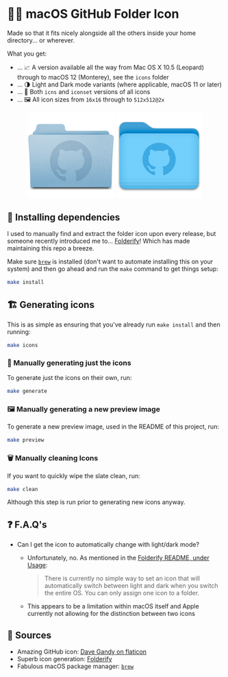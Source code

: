 # 🍏📁 macOS GitHub Folder Icon

Made so that it fits nicely alongside all the others inside your home directory... or wherever.

What you get:

- ... 📈 A version available all the way from Mac OS X 10.5 (Leopard) through to macOS 12 (Monterey), see the `icons` folder
- ... 🌗 Light and Dark mode variants (where applicable, macOS 11 or later)
- ... 📁 Both `icns` and `iconset` versions of all icons
- ... 🖼️ All icon sizes from `16x16` through to `512x512@2x`

<p align="middle">
  <img src="art/preview_old.png" width="40%" alt="the oldest Mac OS X icon" />
  <img src="art/preview_new.png" width="40%" alt="the newest macOS icon" />
</p>

## 🧰 Installing dependencies

I used to manually find and extract the folder icon upon every release, but someone recently introduced me to... [Folderify](https://github.com/lgarron/folderify)! Which has made maintaining this repo a breeze.

Make sure [`brew`](https://brew.sh/) is installed (don't want to automate installing this on your system) and then go ahead and run the `make` command to get things setup:

```sh
make install
```

## 🏗️ Generating icons

This is as simple as ensuring that you've already run `make install` and then running:

```sh
make icons
```

### 🎨️ Manually generating just the icons

To generate just the icons on their own, run:

```sh
make generate
```

### 🖼️ Manually generating a new preview image

To generate a new preview image, used in the README of this project, run:

```sh
make preview
```

### 🗑️ Manually cleaning Icons

If you want to quickly wipe the slate clean, run:

```sh
make clean
```

Although this step is run prior to generating new icons anyway.

## ❓ F.A.Q's

- Can I get the icon to automatically change with light/dark mode?

  - Unfortunately, no. As mentioned in the [Folderify README, under Usage](https://github.com/lgarron/folderify#usage):

    > There is currently no simple way to set an icon that will automatically switch between light and dark when you switch the entire OS. You can only assign one icon to a folder.

  - This appears to be a limitation within macOS itself and Apple currently not allowing for the distinction between two icons

## 🎂 Sources

- Amazing GitHub icon: [Dave Gandy on flaticon](https://www.flaticon.com/free-icon/github-logo_25231)
- Superb icon generation: [Folderify](https://github.com/lgarron/folderify)
- Fabulous macOS package manager: [`brew`](https://brew.sh/)
